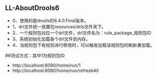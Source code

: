 ## LL-AboutDrools6

- 0、使用的是drools的6.4.0.Final版本。
- 1、drl文件统一放置在resources/drls文件夹下。
- 2、一个规则包对应一个drl文件，drl文件名为：rule_package_规则包ID
- 3、系统初始化加载各个drl文件到内存。
- 4、当规则包下有规则进行修改时，可以触发加载该规则包的刷新重加载。

##测试方式：其中1为规则包ID
- http://localhost:8080/home/run/1
- http://localhost:8080/home/run/refreshAll